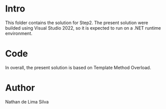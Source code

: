 # Intro
This folder contains the solution for Step2.
The present solution were builded using Visual Studio 2022, so it is expected to run on a .NET runtime environment.

# Code
In overall, the present solution is based on Template Method Overload.

# Author
Nathan de Lima Silva